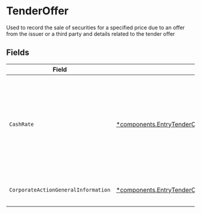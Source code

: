 # TenderOffer

Used to record the sale of securities for a specified price due to an offer from the issuer or a third party and details related to the tender offer


## Fields

| Field                                                                                                                                         | Type                                                                                                                                          | Required                                                                                                                                      | Description                                                                                                                                   | Example                                                                                                                                       |
| --------------------------------------------------------------------------------------------------------------------------------------------- | --------------------------------------------------------------------------------------------------------------------------------------------- | --------------------------------------------------------------------------------------------------------------------------------------------- | --------------------------------------------------------------------------------------------------------------------------------------------- | --------------------------------------------------------------------------------------------------------------------------------------------- |
| `CashRate`                                                                                                                                    | [*components.EntryTenderOfferCashRate](../../models/components/entrytenderoffercashrate.md)                                                   | :heavy_minus_sign:                                                                                                                            | The rate (raw value, not a percentage, example: 50% will be .5 in this field) at which cash will be disbursed to the shareholder              | {<br/>"value": "0.25"<br/>}                                                                                                                   |
| `CorporateActionGeneralInformation`                                                                                                           | [*components.EntryTenderOfferCorporateActionGeneralInformation](../../models/components/entrytenderoffercorporateactiongeneralinformation.md) | :heavy_minus_sign:                                                                                                                            | Common fields for corporate actions                                                                                                           |                                                                                                                                               |